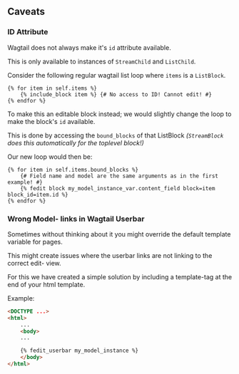 ## Caveats

### ID Attribute

Wagtail does not always make it's `id` attribute available.

This is only available to instances of `StreamChild` and `ListChild`.

Consider the following regular wagtail list loop where `items` is a `ListBlock`.

```django-html
{% for item in self.items %}
    {% include_block item %} {# No access to ID! Cannot edit! #}
{% endfor %}
```

To make this an editable block instead; we would slightly change the loop to make the block's `id` available.

This is done by accessing the `bound_blocks` of that ListBlock *(`StreamBlock` does this automatically for the toplevel block!)*

Our new loop would then be:

```django-html
{% for item in self.items.bound_blocks %}
    {# Field name and model are the same arguments as in the first example! #}
    {% fedit block my_model_instance_var.content_field block=item block_id=item.id %}
{% endfor %}
```

### Wrong Model- links in Wagtail Userbar

Sometimes without thinking about it you might override the default template variable for pages.

This might create issues where the userbar links are not linking to the correct edit- view.

For this we have created a simple solution by including a template-tag at the end of your html template.

Example:

```html
<DOCTYPE ...>
<html>
    ...
    <body>
    ...

    {% fedit_userbar my_model_instance %}
    </body>
</html>
```
